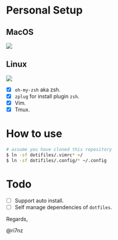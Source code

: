 # Personal Setup 
<p align="center">
    <h2> MacOS </h2>
    <a href="#">
        <img src="https://github.com/ri7nz/.dotifiles/blob/master/sample-mac.png"/>
    </a>
</p>

<p align="center">
    <h2> Linux </h2>
    <a href="#">
        <img src="https://github.com/ri7nz/.dotifiles/blob/master/sample-linux.jpg"/>
    </a>
</p>

- [x] `oh-my-zsh` aka zsh.
- [x] `zplug` for install plugin `zsh`.
- [x] Vim.
- [x] Tmux.

# How to use
```bash
# assume you have cloned this repository
$ ln -sf dotifiles/.vimrc* ~/ 
$ ln -sf dotifiles/.config/* ~/.config
```

# Todo
- [ ] Support auto install.
- [ ] Self manage dependencies of `dotfiles`.

Regards,

@ri7nz
